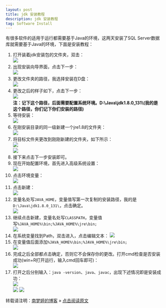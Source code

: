 ```yaml
---
layout: post
title: jdk 安装教程  
description: jdk 安装教程
tag: Software Install
---
```


有很多软件的适用于运行都需要基于Java的环境，这两天安装了SQL Server数据库就需要基于Java的环境，下面是安装教程：  

1. 打开装着jdk安装包的文件夹，双击：  
   ![][pt_01]  
2. 出现安装向导界面，点击下一步：  
   ![][pt_02]  
3. 更改文件夹的路径，我选择安装在D盘：  
   ![][pt_03]  
4. 更改之后的样子如下，点击下一步：  
   ![][pt_04]  
   **注：记下这个路径，后面需要配置系统环境。D:\Java\jdk1.8.0_131\\(我的是这个路径，你们记下你们安装的路径)**
5. 等待安装：  
   ![][pt_05]  
6. 在刚安装目录的同一级新建一个jre1.8的文件夹：  
   ![][pt_06]  
7. 将目标文件夹更改到刚刚新建的文件夹，如下所示：  
   ![][pt_07]  
   ![][pt_08]  
8. 接下来点击下一步安装即可。
9. 现在开始配置环境，首先进入高级系统设置：  
   ![][pt_09]  
10. 点击环境变量：  
   ![][pt_10]  
11. 点击新建：  
   ![][pt_11]  
12. 变量名处写`JAVA_HOME`，变量值写第一次复制的安装路径，我的是`D:\Java\jdk1.8.0_131\`，点击确定。  
   ![][pt_12]  
13. 继续点击新建，变量名处写`CLASSPATH`，变量值写`%JAVA_HOME%\bin;%JAVA_HOME%\jre\bin;`  
   ![][pt_13]
14. 在系统变量找到Path，双击进入，点击编辑文本：
   ![][pt_14]  
15. 在变量值后面添加`%JAVA_HOME%\bin;%JAVA_HOME%\jre\bin;`  
   ![][pt_15]  
16. 完成之后全部都点击确定，否则它不会保存你的更改。打开cmd检查是否安装成功(win+R打开运行，输入cmd回车即可)：  
   ![][pt_16]
17. 打开之后分别输入：`java -version`、`java`、`javac`，出现下述情况即是安装成功：  
   ![][pt_17]  
   ![][pt_18]
   ![][pt_19]

转载请注明：[南梦婷的博客](https://norah2.github.io) » [点击阅读原文](https://norah2.github.io/2019/05/jdk_install/)   

<!--以下是本文用到的链接-->  

[pt_01]: /images/posts/jdk_install/01.png  
[pt_02]: /images/posts/jdk_install/02.png
[pt_03]: /images/posts/jdk_install/03.png
[pt_04]: /images/posts/jdk_install/04.png
[pt_05]: /images/posts/jdk_install/05.png
[pt_06]: /images/posts/jdk_install/06.png
[pt_07]: /images/posts/jdk_install/07.png
[pt_08]: /images/posts/jdk_install/08.png
[pt_09]: /images/posts/jdk_install/09.png
[pt_10]: /images/posts/jdk_install/10.png
[pt_11]: /images/posts/jdk_install/11.png  
[pt_12]: /images/posts/jdk_install/12.png
[pt_13]: /images/posts/jdk_install/13.png
[pt_14]: /images/posts/jdk_install/14.png
[pt_15]: /images/posts/jdk_install/15.png
[pt_16]: /images/posts/jdk_install/16.png
[pt_17]: /images/posts/jdk_install/17.png
[pt_18]: /images/posts/jdk_install/18.png
[pt_19]: /images/posts/jdk_install/19.png
